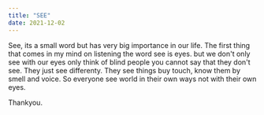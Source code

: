 ```yaml
---
title: "SEE"
date: 2021-12-02
---
```

See, its a small word but has very big importance
in our life.
The first thing that comes in my mind on listening
the word see is eyes.
but we don't only see with our eyes only
think of blind people 
you cannot say that they don't see.
They just see differenty.
They see things buy touch, know them by smell and voice.
So everyone see world in their own ways not with their own eyes.

Thankyou.
